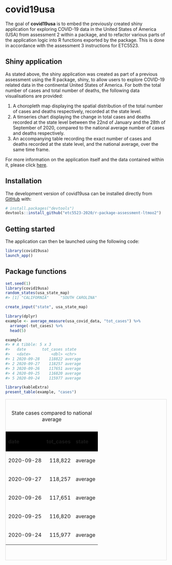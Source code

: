 
<!-- README.md is generated from README.Rmd. Please edit that file -->

# covid19usa

<!-- badges: start -->

<!-- badges: end -->

The goal of **covid19usa** is to embed the previously created shiny
application for exploring COVID-19 data in the United States of America
(USA) from assessment 2 within a package, and to refactor various parts
of the application logic into R functions exported by the package. This
is done in accordance with the assessment 3 instructions for ETC5523.

## Shiny application

As stated above, the shiny application was created as part of a previous
assessment using the R package, shiny, to allow users to explore
COVID-19 related data in the continental United States of America. For
both the total number of cases and total number of deaths, the following
data visualisations are provided:

1.  A choropleth map displaying the spatial distribution of the total
    number of cases and deaths respectively, recorded at the state
    level.  
2.  A timseries chart displaying the change in total cases and deaths
    recorded at the state level between the 22nd of January and the 28th
    of September of 2020, compared to the national average number of
    cases and deaths respectively.  
3.  An accompanying table recording the exact number of cases and deaths
    recorded at the state level, and the national average, over the same
    time frame.

For more information on the application itself and the data contained
within it, please click
[here](https://github.com/etc5523-2020/shiny-assessment-ltmoo2).

## Installation

<!-- You can install the released version of covid19usa from [CRAN](https://CRAN.R-project.org) with: -->

<!-- ``` r -->

<!-- install.packages("covid19usa") -->

<!-- ``` -->

The development version of covid19usa can be installed directly from
[GitHub](https://github.com/etc5523-2020/r-package-assessment-ltmoo2)
with:

``` r
# install.packages("devtools")
devtools::install_github("etc5523-2020/r-package-assessment-ltmoo2")
```

## Getting started

The application can then be launched using the following code:

``` r
library(covid19usa)
launch_app()
```

## Package functions

``` r
set.seed(1)
library(covid19usa)
random_states(usa_state_map)
#> [1] "CALIFORNIA"     "SOUTH CAROLINA"
```

``` r
create_input("state", usa_state_map)
```

``` r
library(dplyr)
example <- average_measure(usa_covid_data, "tot_cases") %>%
  arrange(-tot_cases) %>%
  head(5)

example
#> # A tibble: 5 x 3
#>   date       tot_cases state  
#>   <date>         <dbl> <chr>  
#> 1 2020-09-28    118822 average
#> 2 2020-09-27    118257 average
#> 3 2020-09-26    117651 average
#> 4 2020-09-25    116820 average
#> 5 2020-09-24    115977 average
```

``` r
library(kableExtra)
present_table(example, "cases")
```

<div style="border: 1px solid #ddd; padding: 0px; overflow-y: scroll; height:500px; ">

<table class="table table-bordered" style="margin-left: auto; margin-right: auto;">

<caption>

State cases compared to national average

</caption>

<thead>

<tr>

<th style="text-align:left;background-color: black !important;position: sticky; top:0; background-color: #FFFFFF;">

date

</th>

<th style="text-align:right;background-color: black !important;position: sticky; top:0; background-color: #FFFFFF;">

tot\_cases

</th>

<th style="text-align:left;background-color: black !important;position: sticky; top:0; background-color: #FFFFFF;">

state

</th>

</tr>

</thead>

<tbody>

<tr>

<td style="text-align:left;">

2020-09-28

</td>

<td style="text-align:right;">

118,822

</td>

<td style="text-align:left;">

average

</td>

</tr>

<tr>

<td style="text-align:left;">

2020-09-27

</td>

<td style="text-align:right;">

118,257

</td>

<td style="text-align:left;">

average

</td>

</tr>

<tr>

<td style="text-align:left;">

2020-09-26

</td>

<td style="text-align:right;">

117,651

</td>

<td style="text-align:left;">

average

</td>

</tr>

<tr>

<td style="text-align:left;">

2020-09-25

</td>

<td style="text-align:right;">

116,820

</td>

<td style="text-align:left;">

average

</td>

</tr>

<tr>

<td style="text-align:left;">

2020-09-24

</td>

<td style="text-align:right;">

115,977

</td>

<td style="text-align:left;">

average

</td>

</tr>

</tbody>

</table>

</div>

